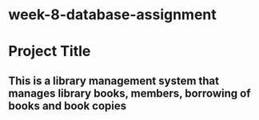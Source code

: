 # week-8-database-assignment
# Project Title
## This is a library management system that manages library books, members, borrowing of books and book copies
